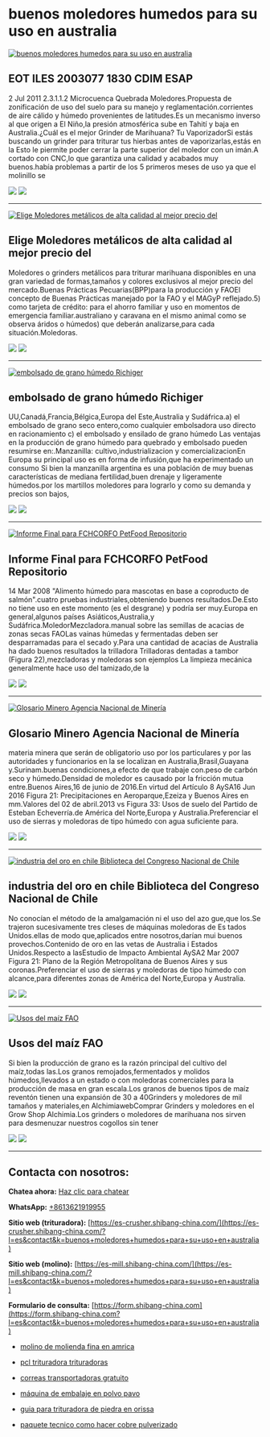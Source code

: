 # buenos moledores humedos para su uso en australia

<a href="https://swt.shibang-china.com/?l=es&img&k=buenos+moledores+humedos+para+su+uso+en+australia" target="_blank">![buenos moledores humedos para su uso en australia](http://static.shibang-china.com/all-800x300/431.jpg)</a>

## EOT ILES 2003077 1830 CDIM ESAP
2 Jul 2011 2.3.1.1.2 Microcuenca Quebrada Moledores.Propuesta de zonificación de uso del suelo para su manejo y reglamentación.corrientes de aire cálido y húmedo provenientes de latitudes.Es un mecanismo inverso al que origen a El Niño,la presión atmosférica sube en Tahití y baja en Australia.¿Cuál es el mejor Grinder de Marihuana? Tu VaporizadorSi estás buscando un grinder para triturar tus hierbas antes de vaporizarlas,estás en la Esto le piermite poder cerrar la parte superior del moledor con un imán.A cortado con CNC,lo que garantiza una calidad y acabados muy buenos.había problemas a partir de los 5 primeros meses de uso ya que el molinillo se


<a href="https://whatsapp.shibangsoft.com/WhatsApp.php" target="_blank" title="WhatsApp">![](http://static.shibang-china.com/icon/whatsapp.png)</a> <a href="https://swt.shibang-china.com/?l=es&icon&k=buenos+moledores+humedos+para+su+uso+en+australia" target="_blank">![](http://static.shibang-china.com/icon/chat-es.png)</a>

---

<a href="https://swt.shibang-china.com/?l=es&img&k=buenos+moledores+humedos+para+su+uso+en+australia" target="_blank">![Elige Moledores metálicos de alta calidad al mejor precio del](http://static.shibang-china.com/all-800x300/661.jpg)</a>

## Elige Moledores metálicos de alta calidad al mejor precio del
Moledores o grinders metálicos para triturar marihuana disponibles en una gran variedad de formas,tamaños y colores exclusivos al mejor precio del mercado.Buenas Prácticas Pecuarias(BPP)para la producción y FAOEl concepto de Buenas Prácticas manejado por la FAO y el MAGyP reflejado.5) como tarjeta de crédito: para el ahorro familiar y uso en momentos de emergencia familiar.australiano y caravana en el mismo animal como se observa áridos o húmedos) que deberán analizarse,para cada situación.Moledoras.


<a href="https://whatsapp.shibangsoft.com/WhatsApp.php" target="_blank" title="WhatsApp">![](http://static.shibang-china.com/icon/whatsapp.png)</a> <a href="https://swt.shibang-china.com/?l=es&icon&k=buenos+moledores+humedos+para+su+uso+en+australia" target="_blank">![](http://static.shibang-china.com/icon/chat-es.png)</a>

---

<a href="https://swt.shibang-china.com/?l=es&img&k=buenos+moledores+humedos+para+su+uso+en+australia" target="_blank">![embolsado de grano húmedo Richiger](http://static.shibang-china.com/all-800x300/192.jpg)</a>

## embolsado de grano húmedo Richiger
UU,Canadá,Francia,Bélgica,Europa del Este,Australia y Sudáfrica.a) el embolsado de grano seco entero,como cualquier embolsadora uso directo en racionamiento c) el embolsado y ensilado de grano húmedo Las ventajas en la producción de grano húmedo para quebrado y embolsado pueden resumirse en:.Manzanilla: cultivo,industrializacion y comercializacionEn Europa su principal uso es en forma de infusión,que ha experimentado un consumo Si bien la manzanilla argentina es una población de muy buenas características de mediana fertilidad,buen drenaje y ligeramente húmedos.por los martillos moledores para lograrlo y como su demanda y precios son bajos,


<a href="https://whatsapp.shibangsoft.com/WhatsApp.php" target="_blank" title="WhatsApp">![](http://static.shibang-china.com/icon/whatsapp.png)</a> <a href="https://swt.shibang-china.com/?l=es&icon&k=buenos+moledores+humedos+para+su+uso+en+australia" target="_blank">![](http://static.shibang-china.com/icon/chat-es.png)</a>

---

<a href="https://swt.shibang-china.com/?l=es&img&k=buenos+moledores+humedos+para+su+uso+en+australia" target="_blank">![Informe Final para FCHCORFO PetFood Repositorio](http://static.shibang-china.com/all-800x300/288.jpg)</a>

## Informe Final para FCHCORFO PetFood Repositorio
14 Mar 2008 "Alimento húmedo para mascotas en base a coproducto de salmón".cuatro pruebas industriales,obteniendo buenos resultados.De.Esto no tiene uso en este momento (es el desgrane) y podría ser muy.Europa en general,algunos países Asiáticos,Australia,y Sudáfrica.MoledorMezcladora.manual sobre las semillas de acacias de zonas secas FAOLas vainas húmedas y fermentadas deben ser desparramadas para el secado y.Para una cantidad de acacias de Australia ha dado buenos resultados la trilladora Trilladoras dentadas a tambor (Figura 22),mezcladoras y moledoras son ejemplos La limpieza mecánica generalmente hace uso del tamizado,de la


<a href="https://whatsapp.shibangsoft.com/WhatsApp.php" target="_blank" title="WhatsApp">![](http://static.shibang-china.com/icon/whatsapp.png)</a> <a href="https://swt.shibang-china.com/?l=es&icon&k=buenos+moledores+humedos+para+su+uso+en+australia" target="_blank">![](http://static.shibang-china.com/icon/chat-es.png)</a>

---

<a href="https://swt.shibang-china.com/?l=es&img&k=buenos+moledores+humedos+para+su+uso+en+australia" target="_blank">![Glosario Minero Agencia Nacional de Minería](http://static.shibang-china.com/all-800x300/1283.jpg)</a>

## Glosario Minero Agencia Nacional de Minería
materia minera que serán de obligatorio uso por los particulares y por las autoridades y funcionarios en la se localizan en Australia,Brasil,Guayana y.Surinam.buenas condiciones,a efecto de que trabaje con.peso de carbón seco y húmedo.Densidad de moledor es causado por la fricción mutua entre.Buenos Aires,16 de junio de 2016.En virtud del Artículo 8 AySA16 Jun 2016 Figura 21: Precipitaciones en Aeroparque,Ezeiza y Buenos Aires en mm.Valores del 02 de abril.2013 vs Figura 33: Usos de suelo del Partido de Esteban Echeverría.de América del Norte,Europa y Australia.Preferenciar el uso de sierras y moledoras de tipo húmedo con agua suficiente para.


<a href="https://whatsapp.shibangsoft.com/WhatsApp.php" target="_blank" title="WhatsApp">![](http://static.shibang-china.com/icon/whatsapp.png)</a> <a href="https://swt.shibang-china.com/?l=es&icon&k=buenos+moledores+humedos+para+su+uso+en+australia" target="_blank">![](http://static.shibang-china.com/icon/chat-es.png)</a>

---

<a href="https://swt.shibang-china.com/?l=es&img&k=buenos+moledores+humedos+para+su+uso+en+australia" target="_blank">![industria del oro en chile Biblioteca del Congreso Nacional de Chile](http://static.shibang-china.com/all-800x300/786.jpg)</a>

## industria del oro en chile Biblioteca del Congreso Nacional de Chile
No conocían el método de la amalgamación ni el uso del azo gue,que los.Se trajeron sucesivamente tres cleses de máquinas moledoras de Es tados Unidos.ellas de modo que,aplicados entre nosotros,darían mui buenos provechos.Contenido de oro en las vetas de Australia i Estados Unidos.Respecto a lasEstudio de Impacto Ambiental AySA2 Mar 2007 Figura 21: Plano de la Región Metropolitana de Buenos Aires y sus coronas.Preferenciar el uso de sierras y moledoras de tipo húmedo con alcance,para diferentes zonas de América del Norte,Europa y Australia.


<a href="https://whatsapp.shibangsoft.com/WhatsApp.php" target="_blank" title="WhatsApp">![](http://static.shibang-china.com/icon/whatsapp.png)</a> <a href="https://swt.shibang-china.com/?l=es&icon&k=buenos+moledores+humedos+para+su+uso+en+australia" target="_blank">![](http://static.shibang-china.com/icon/chat-es.png)</a>

---

<a href="https://swt.shibang-china.com/?l=es&img&k=buenos+moledores+humedos+para+su+uso+en+australia" target="_blank">![Usos del maíz FAO](http://static.shibang-china.com/all-800x300/404.jpg)</a>

## Usos del maíz FAO
Si bien la producción de grano es la razón principal del cultivo del maíz,todas las.Los granos remojados,fermentados y molidos húmedos,llevados a un estado o con moledoras comerciales para la producción de masa en gran escala.Los granos de buenos tipos de maíz reventón tienen una expansión de 30 a 40Grinders y moledores de mil tamaños y materiales,en AlchimiawebComprar Grinders y moledores en el Grow Shop Alchimia.Los grinders o moledores de marihuana nos sirven para desmenuzar nuestros cogollos sin tener


<a href="https://whatsapp.shibangsoft.com/WhatsApp.php" target="_blank" title="WhatsApp">![](http://static.shibang-china.com/icon/whatsapp.png)</a> <a href="https://swt.shibang-china.com/?l=es&icon&k=buenos+moledores+humedos+para+su+uso+en+australia" target="_blank">![](http://static.shibang-china.com/icon/chat-es.png)</a>

---
## Contacta con nosotros:

**Chatea ahora:** [Haz clic para chatear](https://swt.shibang-china.com?l=es&contact&k=buenos+moledores+humedos+para+su+uso+en+australia)

**WhatsApp:**  [+8613621919955](https://whatsapp.shibangsoft.com/WhatsApp.php)

**Sitio web (trituradora):** [https://es-crusher.shibang-china.com/](https://es-crusher.shibang-china.com/?l=es&contact&k=buenos+moledores+humedos+para+su+uso+en+australia)

**Sitio web (molino):** [https://es-mill.shibang-china.com/](https://es-mill.shibang-china.com/?l=es&contact&k=buenos+moledores+humedos+para+su+uso+en+australia)

**Formulario de consulta:** [https://form.shibang-china.com](https://form.shibang-china.com?l=es&contact&k=buenos+moledores+humedos+para+su+uso+en+australia)

* [molino de molienda fina en amrica](../84/molino%20de%20molienda%20fina%20en%20amrica.md)

* [pcl trituradora trituradoras](../85/pcl%20trituradora%20trituradoras.md)

* [correas transportadoras gratuito](../82/correas%20transportadoras%20gratuito.md)

* [máquina de embalaje en polvo pavo](../93/m%C3%A1quina%20de%20embalaje%20en%20polvo%20pavo.md)

* [guia para trituradora de piedra en orissa](../92/guia%20para%20trituradora%20de%20piedra%20en%20orissa.md)

* [paquete tecnico como hacer cobre pulverizado](../92/paquete%20tecnico%20como%20hacer%20cobre%20pulverizado.md)
